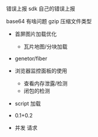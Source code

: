 ####

错误上报
sdk 自己的错误上报

base64 有啥问题
gzip 压缩文件类型

- 首屏图片加载优化
  - 瓦片地图/分块加载
- genetor/fiber

- 浏览器监控面板的使用
  - 查看内存泄露/检测
  - 闭包的检测
- script 加载
- 0.1+0.2
- 并发 请求
